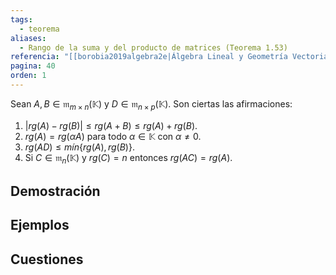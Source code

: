 ```yaml
---
tags:
  - teorema
aliases:
  - Rango de la suma y del producto de matrices (Teorema 1.53)
referencia: "[[borobia2019algebra2e|Álgebra Lineal y Geometría Vectorial (2a ed)]]"
pagina: 40
orden: 1
---
```

Sean $A,B \in \mathfrak{m}_{m \times n}(\mathbb{K})$ y $D \in \mathfrak{m}_{n \times p}(\mathbb{K})$. Son ciertas las afirmaciones:
1. $|rg(A)-rg(B)| \leq rg(A+B) \leq rg(A) + rg(B)$.
2. $rg(A) = rg(\alpha A)$ para todo $\alpha \in \mathbb{K}$ con $\alpha \neq 0$.
3. $rg(AD) \leq mín\{rg(A), rg(B)\}$.
4. Si $C \in \mathfrak{m}_n(\mathbb{K})$ y $rg(C)=n$ entonces $rg(AC) = rg(A)$.

## Demostración

## Ejemplos

## Cuestiones
